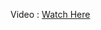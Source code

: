 Video : [Watch Here](https://drive.google.com/file/d/1ZvnSR8R8NJUoa-ey7oTdvwrN1GreY4dr/view?usp=sharing)
